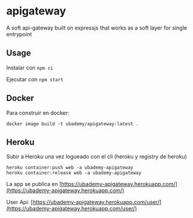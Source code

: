 # apigateway
A soft api-gateway built on expressjs that works as a soft layer for single entrypoint

## Usage
Instalar con `npm ci`

Ejecutar con `npm start`

## Docker
Para construir en docker: 

```shell
docker image build -t ubademy/apigateway:latest .
```

## Heroku
Subir a Heroku una vez logueado con el cli (heroku y registry de heroku)

```shell
heroku container:push web -a ubademy-apigateway
heroku container:release web -a ubademy-apigateway
```

La app se publica en [https://ubademy-apigateway.herokuapp.com/](https://ubademy-apigateway.herokuapp.com/)

User Api: [https://ubademy-apigateway.herokuapp.com/user/](https://ubademy-apigateway.herokuapp.com/user/)